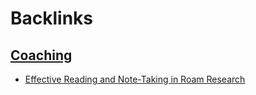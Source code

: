 
# Backlinks
## [Coaching](<Coaching.md>)
- [Effective Reading and Note-Taking in Roam Research](<Effective Reading and Note-Taking in Roam Research.md>)

